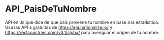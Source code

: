 # API_PaisDeTuNombre
API en Js que dice de que país proviene tu nombre en base a la estadística.
Usa las API´s gratuitas de https://api.nationalize.io/ y https://restcountries.com/v3.1/alpha/ para averiguar el origen de tu nombre.
